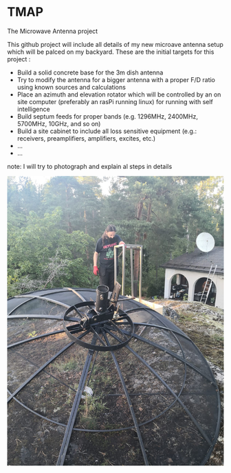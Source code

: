 # TMAP
The Microwave Antenna project

This github project will include all details of my new microave antenna setup which will be palced on my backyard.
These are the initial targets for this project :
- Build a solid concrete base for the 3m dish antenna
- Try to modify the antenna for a bigger antenna with a proper F/D ratio using known sources and calculations
- Place an azimuth and elevation rotator which will be controlled by an on site computer (preferably an rasPi running linux) for running with self intelligence
- Build septum feeds for proper bands (e.g. 1296MHz, 2400MHz, 5700MHz, 10GHz, and so on)
- Build a site cabinet to include all loss sensitive equipment (e.g.: receivers, preamplifiers, amplifiers, excites, etc.)
- ...
- ...


note: I will try to photograph and explain al steps in details

<IMG SRC=https://github.com/barisdinc/TMAP/raw/master/Photos/Construction/tmap_cons_base_2020-08-08%20at%2015.39.06.jpeg>
